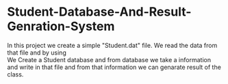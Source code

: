 # Student-Database-And-Result-Genration-System
In this project we create a simple "Student.dat"  file. We read the data from that file and by using   
We Create a Student database and from database we take a information and write in that file and from that information we can genarate result of the class.
